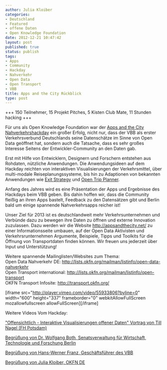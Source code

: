 ```yaml
---
author: Julia Kloiber
categories:
- Deutschland
- Featured
- offene Daten
- Open Knowledge Foundation
date: 2012-12-21 10:47:42
layout: post
published: true
status: publish
tags:
- Apps
- Community
- Hackday
- Nahverkehr
- Open Data
- Open Transport
- VBB
title: Apps and the City Rückblick
type: post
---
```


+++ 150 Teilnehmer, 15 Projekt Pitches, 5 Kisten Club Mate, 11 Stunden hacking +++

Für uns als Open Knowledge Foundation war der [Apps and the City Nahverkehrshackday](http://appsandthecity.net/) ein großer Erfolg, nicht nur, dass der VBB als erster Verkehrsverbund Deutschlands seine Datenschätze im Sinne von Open Data geöffnet hat, sondern auch die Tatsache, dass es sehr großes Interesse Seitens der Entwickler-Community an den Daten gab.

Erst mit Hilfe von Entwicklern, Designern und Forschern entstehen aus Rohdaten, nützliche Anwendungen. Die Anwendungsideen auf dem Hackday reichten von interaktiven Visualisierungen der Verkehrsmittel, über multi-modale Reiseplanungssysteme, bis hin zu Adaptionen von bekannten Anwendungen wie [Exit Strategy](http://www.exitstrategynyc.com/) und [Open Trip Planner](http://www.google.de/url?sa=t&rct=j&q=&esrc=s&source=web&cd=2&cad=rja&ved=0CEMQFjAB&url=http%3A%2F%2Fopentripplanner.com%2F&ei=RCbUUPbbIsHL4ASproGABg&usg=AFQjCNHr_OFHhMA80tbYM-i451h2sayqyA&sig2=gwtH--IElglEYlEDVlNOBA&bvm=bv.1355534169,d.bGE).

Anfang des Jahres wird es eine Präsentation der Apps und Ergebnisse des Hackdays beim VBB geben. Bis dahin hoffen wir, dass die Community fleißig an ihren Apps bastelt, Feedback zu den Datensätzen gibt und Berlin bald um einige spannende Nahverkehrsapps reicher ist!

Unser Ziel für 2013 ist es deutschlandweit mehr Verkehrsunternehmen und Verbünde dazu zu bewegen ihre Daten zu öffnen und externe Innovation zuzulassen. Dazu werden wir die Website <http://appsandthecity.net/> zu einer Informationsseite umbauen, auf der Open Data Aktivisten und Verkehrsrunternehmen Argumente, Beispiele, Tipps und Toolkits für die Öffnung von Transportdaten finden können. Wir freuen uns jederzeit über Input und Unterstützung!

Weitere spannende Mailinglisten/Websites zum Thema:  
Open Data Nahverkehr DE: <http://lists.okfn.org/mailman/listinfo/open-data-nahverkehr>  
Open Transport international: <http://lists.okfn.org/mailman/listinfo/open-transport>  
OKFN Transport Infosite: <http://transport.okfn.org/>

[iframe src="http://player.vimeo.com/video/55933806?byline=0" width="600" height="337" frameborder="0" webkitAllowFullScreen mozallowfullscreen allowFullScreen][/iframe]

Weitere Videos Vom Hackday:

["Offensichtlich - Interaktive Visualisierungen offener Daten" Vortrag von Till Nagel (FH Potsdam)](https://vimeo.com/55263282)

[Begrüßung von Dr. Wolfgang Both, Senatsverwaltung für Wirtschaft, Technologie und Forschung Berlin](https://vimeo.com/55263281)

[Begrüßung von Hans-Werner Franz, Geschäftsführer des VBB](https://vimeo.com/55263280)

[Begrüßung von Julia Kloiber, OKFN DE](https://vimeo.com/55263278)

 